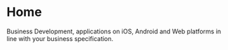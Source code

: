 # Home
Business Development, applications on iOS, Android and Web platforms in line with your business specification.
